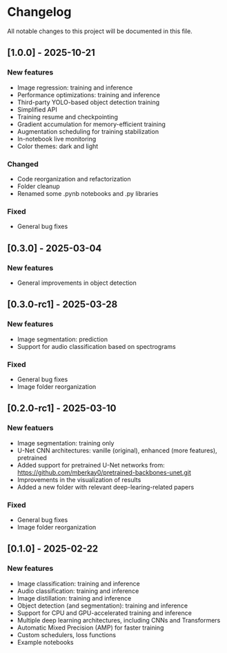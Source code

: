 # Changelog

All notable changes to this project will be documented in this file.

## [1.0.0] - 2025-10-21
### New features
- Image regression: training and inference
- Performance optimizations: training and inference
- Third-party YOLO-based object detection training
- Simplified API
- Training resume and checkpointing
- Gradient accumulation for memory-efficient training
- Augmentation scheduling for training stabilization
- In-notebook live monitoring
- Color themes: dark and light

### Changed
- Code reorganization and refactorization
- Folder cleanup
- Renamed some .pynb notebooks and .py libraries

### Fixed
- General bug fixes

## [0.3.0] - 2025-03-04
### New features
- General improvements in object detection

## [0.3.0-rc1] - 2025-03-28
### New features
- Image segmentation: prediction
- Support for audio classification based on spectrograms

### Fixed
- General bug fixes
- Image folder reorganization

## [0.2.0-rc1] - 2025-03-10
### New featuers
- Image segmentation: training only
- U-Net CNN architectures: vanille (original), enhanced (more features), pretrained
- Added support for pretrained U-Net networks from: https://github.com/mberkay0/pretrained-backbones-unet.git
- Improvements in the visualization of results
- Added a new folder with relevant deep-learing-related papers

### Fixed
- General bug fixes
- Image folder reorganization

## [0.1.0] - 2025-02-22
### New features
- Image classification: training and inference
- Audio classification: training and inference
- Image distillation: training and inference
- Object detection (and segmentation): training and inference
- Support for CPU and GPU-accelerated training and inference
- Multiple deep learning architectures, including CNNs and Transformers
- Automatic Mixed Precision (AMP) for faster training
- Custom schedulers, loss functions
- Example notebooks


